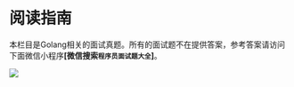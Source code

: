 # 阅读指南

本栏目是Golang相关的面试真题。所有的面试题不在提供答案，参考答案请访问下面微信小程序<b>[微信搜索`程序员面试题大全`]</b>。

![](http://qiniucloud.qqdeveloper.com/202205130422445.jpg)